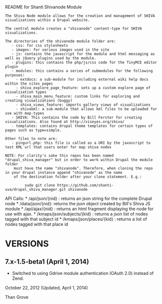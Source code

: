README for Shanti Shivanode Module

	The Shiva Node module allows for the creation and management of SHIVA visualizations within a Drupal website.
	
	The central module creates a "shivanode" content-type for SHIVA visualizations.
	
	The directories of the shivanode module folder are:
	   - css: for css stylesheets
	   - images: for various images used in the site
	   - js: contains the javascript for the module and html messaging as well as jQuery plugins used by the module.
	   - plugins: this contains the php/js/css code for the TinyMCE editor plugin
	   - modules: this contains a series of submodules for the following purposes:
	     - extdocs: a sub-module for including external wiki help docs within the sites pages
	     - shiva_explore_page_feature: sets up a custom explore page of visualization types
	     - shiva_main_menu_feature: custom links for exploring and creating visualizations (buggy)
	     - shiva_views_feature: imports gallery views of visualizations
	     - shivakml: a sub-module that allows kml files to be uploaded for use with map-types
	   - SHIVA: This contains the code by Bill Ferster for creating visualizations. Also found at http://viseyes.org/shiva/
	   - templates: contains drupal theme templates for certain types of pages such as type=simple.
	   
	Other files to note are:
	   - pingurl.php: this file is called as a URI by the javascript to test KML url that users enter for map shiva nodes
	   
	NOTE: For clarity's sake this repos has been named "drupal_shiva_manager" but in order to work within Drupal the module folder
        must have the name "shivanode". Therefore, when cloning the repo in your drupal instance append "shivanode" as the name
        of the destination folder after your clone statement. E.g.:
        
             sudo git clone https://github.com/shanti-uva/drupal_shiva_manager.git shivanode
             
  API Calls:
  	* /api/json/{nid} : returns an json string for the complete Drupal node
  	* /data/json/{nid}: returns the json object created by Bill's Shiva JS module
  	* /api/ajax/{nid} : returns an html fragment displaying the node for use with ajax.
  	* /kmaps/json/subjects/{kid} : returns a json list of nodes tagged with that subject id
  	* /kmaps/json/places/{kid} : returns a list of nodes tagged with that place id
  	
             
# VERSIONS

## 7.x-1.5-beta1 (April 1, 2014)

* Switched to using Gdrive module authentication (OAuth 2.0) instead of Zend.

October 22, 2012 (Updated, April 1, 2014)

Than Grove
